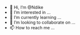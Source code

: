 - 👋 Hi, I’m @Ndike
- 👀 I’m interested in ...
- 🌱 I’m currently learning ...
- 💞️ I’m looking to collaborate on ...
- 📫 How to reach me ...

<!---
Ndike/Ndike is a ✨ special ✨ repository because its `README.md` (this file) appears on your GitHub profile.
You can click the Preview link to take a look at your changes.
--->
